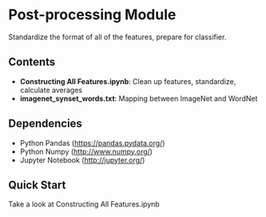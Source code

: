 # Post-processing Module

Standardize the format of all of the features, prepare for classifier.

## Contents
- **Constructing All Features.ipynb**: Clean up features, standardize, calculate averages
- **imagenet_synset_words.txt**: Mapping between ImageNet and WordNet

## Dependencies
- Python Pandas (https://pandas.pydata.org/)
- Python Numpy (http://www.numpy.org/)
- Jupyter Notebook (http://jupyter.org/)

## Quick Start
Take a look at Constructing All Features.ipynb
